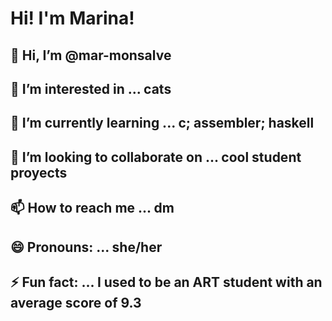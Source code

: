 # Hi! I'm Marina!
## 👋 Hi, I’m @mar-monsalve
## 👀 I’m interested in ... cats
## 🌱 I’m currently learning ... c; assembler; haskell
## 💞️ I’m looking to collaborate on ... cool student proyects
## 📫 How to reach me ... dm
## 😄 Pronouns: ... she/her
## ⚡ Fun fact: ... I used to be an ART student with an average score of 9.3
